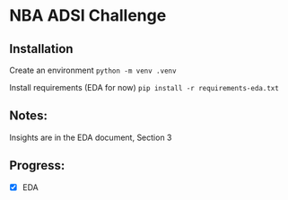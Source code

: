 # NBA ADSI Challenge

## Installation 

Create an environment
```python -m venv .venv```

Install requirements (EDA for now)
```pip install -r requirements-eda.txt```

## Notes: 
Insights are in the EDA document, Section 3

## Progress:
- [x] EDA
